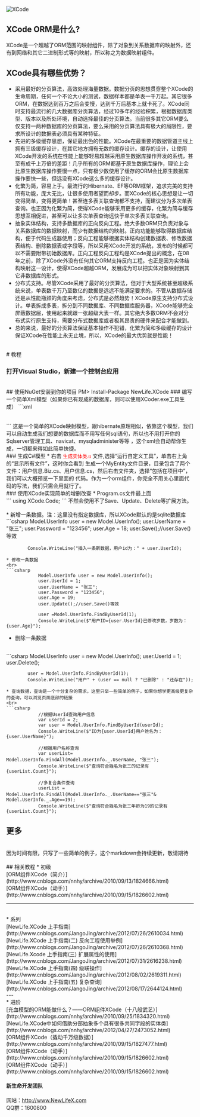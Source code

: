 ![XCode](http://www.newlifex.com/templates/green/images/logo.png)
## XCode ORM是什么?
XCode是一个超越了ORM范围的映射组件，除了对象到关系数据库的映射外，还有到网络和其它二进制形式等的映射，所以称之为数据映射组件。

## XCode具有哪些优势？

* 采用最好的分页算法，高效处理海量数据。数据分页的思想贯穿整个XCode的生命周期，任何一个不论大小的测试，数据样本都是单表一千万起。其它很多ORM，在数据达到百万之后会变慢，达到千万后基本上就卡死了。XCode同时支持最流行的几大数据库分页算法，经过10多年的经验积累，根据数据库类型、版本以及所处环境，自动选择最佳的分页算法。当前很多其它ORM要么仅支持一两种数据库的分页算法，要么采用的分页算法具有极大的局限性，要求所设计的数据表必须具有某种特征。
* 先进的多级缓存思想，保证最出色的性能。XCode在最重要的数据管道主线上拥有三级缓存设计，在其它地方拥有无数的缓存设计。缓存的设计，让使用XCode开发的系统在性能上能够轻易超越采用原生数据库操作开发的系统，甚至有成千上万倍的差距！几乎所有的ORM都基于原生数据库操作，理论上会比原生数据库操作要慢一点，只有极少数使用了缓存的ORM会比原生数据库操作要快一些，但远没有XCode这么多的缓存设计。
* 化繁为简，容易上手。最流行的Hibernate、EF等ORM框架，追求完美的支持所有功能，庞大无比，让很多使用者望而却步。而XCode的核心思想是让一切变得简单，变得更简单！甚至连多表关联查询都不支持，而建议分为多次单表查询。也正因为化繁为简，使得XCode能够采用更多的缓存，化繁为简与缓存思想互相促进，甚至可以让多次单表查询远快于单次多表关联查询。
* 抽象实体结构，支持多数据库的正向反向工程。绝大多数ORM只负责对象与关系数据库的数据映射，而少有数据结构的映射。正向功能能够取得数据库结构，便于代码生成器使用；反向工程能够根据实体结构创建数据表、修改数据表结构、删除数据表或字段等，所以采用XCode开发的系统，发布的时候都可以不需要附带初始数据库。正向工程反向工程均是XCode提出的概念，在08年之前，除了XCode外没有任何其它ORM支持反向工程。也正是因为实体结构映射这一设计，使得XCode超越ORM，发展成为可以把实体对象映射到其它非数据库的形式。
* 分布式支持。尽管XCode采用了最好的分页算法，但对于大型系统甚至超级系统来说，单表数千万乃至数亿的数据是远远不能满足要求的。不管从数据存储还是从性能瓶颈的角度来考虑，分布式是必然趋势！XCode原生支持分布式设计。单表拆成多表，拆分到不同数据库、不同数据库服务器，XCode能够完全屏蔽数据层，使用起来就跟一张超级大表一样。其它绝大多数ORM不会对分布式实行原生支持，需要分布式数据库或者极其昂贵的硬件来配合才能做到。
* 总的来说，最好的分页算法保证基本操作不犯错，化繁为简和多级缓存的设计保证XCode在性能上永无止境，所以，XCode的最大优势就是性能！

<br/>
# 教程

### 打开Visual Studio，新建一个控制台应用
<br/>
## 使用NuGet安装到你的项目
PM> Install-Package NewLife.XCode
### 编写一个简单Xml模型（如果你已有现成的数据库，则可以使用XCoder.exe工具生成）
```xml
<?xml version="1.0" encoding="utf-8"?>
<Tables Version="9.6.6644.19804" Output="MyEntity" NameSpace="Model" BaseClass="Entity" ConnName="DB">
  <Table Name="UserInfo" Description="用户信息">
    <Columns>
      <Column Name="UserId" DataType="Int32" Identity="True" PrimaryKey="True" Description="会员id" />
      <Column Name="UserName" DataType="String" Nullable="False" Description="会员名称" />
      <Column Name="Password" DataType="String" Nullable="False" Description="会员密码" />
      <Column Name="Age" DataType="Int32" Description="会员年龄" />
    </Columns>
  </Table>
</Tables>
```
这是一个简单的XCode映射模型，跟hibernate原理相似，依靠这个模型，我们可以自动生成我们想要的数据库而不用写任何sql语句，所以也不用打开你的Sqlserver管理工具、navicat、mysqladminister等等
，这个xml会自动帮你生成，一切都来得如此简单快捷。

<br>
### 生成C#模型
* 右击 <font face="微软雅黑" color="red" size="2">生成实体类.tt</font> 文件,选择“运行自定义工具”，单击右上角的“显示所有文件”，这时你会看到
生成一个MyEntity文件目录，目录包含了两个文件：用户信息.Biz.cs、用户信息.cs，然后右击文件夹，选择“包括在项目中”，我们可以大概预览一下里面的
代码。作为一个orm组件，你完全不用关心里面代码的写法，我们只需会用就行了。

<br>
### 使用XCode实现简单的增删改查
* Program.cs文件最上面
<br>
```
using XCode.Code;
```
不然会使用不了Save、Update、Delete等扩展方法。
<br>
<br>
* 新增一条数据。注：这里没有指定数据库，所以XCode默认的是sqlite数据库
<br>
```csharp
            Model.UserInfo user = new Model.UserInfo();
            user.UserName = "张三";
            user.Password = "123456";
            user.Age = 18;
            user.Save();//user.Save()等效

            Console.WriteLine("插入一条新数据，用户id为：" + user.UserId);
```
* 修改一条数据
<br>
```csharp
            Model.UserInfo user = new Model.UserInfo();
            user.UserId = 1;
            user.UserName = "张三";
            user.Password = "123456";
            user.Age = 19;
            user.Update();//user.Save()等效

            user =Model.UserInfo.FindByUserId(1);
            Console.WriteLine($"用户ID={user.UserId}已修改岁数，岁数为：{user.Age}");
```
* 删除一条数据
<br>
```csharp
            Model.UserInfo user = new Model.UserInfo();
            user.UserId = 1;
            user.Delete();

            user = Model.UserInfo.FindByUserId(1);
            Console.WriteLine("用户" + (user == null ? "已删除" : "还存在"));
```
* 查询数据，查询是一个十分复杂的需求，这里只举一些简单的例子，如果你想学更高级更复杂的查询，可以浏览页面底部的链接
<br>
```csharp
            //根据UserId查询用户信息
            var userId = 2;
            var user = Model.UserInfo.FindByUserId(userId);
            Console.WriteLine($"ID为{user.UserId}用户姓名为：{user.UserName}");

            //根据用户名称查询
            var userList= Model.UserInfo.FindAll(Model.UserInfo._.UserName, "张三");
            Console.WriteLine($"查询符合姓名为张三的记录有{userList.Count}");

            //多复合条件查询
            userList = Model.UserInfo.FindAll(Model.UserInfo._.UserName=="张三"& Model.UserInfo._.Age==19);
            Console.WriteLine($"查询符合姓名为张三年龄为19的记录有{userList.Count}");

```

## 更多
<br>
因为时间有限，只写了一些简单的例子，这个markdown会持续更新，敬请期待

<br>
<br>
## 相关教程
* 初级
<br>
[ORM组件XCode（简介）](http://www.cnblogs.com/nnhy/archive/2010/09/13/1824666.html)
<br>
[ORM组件XCode（动手）](http://www.cnblogs.com/nnhy/archive/2010/09/15/1826602.html)
<br>

---
<br>
* 系列
 <br>
[NewLife.XCode 上手指南](http://www.cnblogs.com/JangoJing/archive/2012/07/26/2610034.html)
<br>
[NewLife.XCode 上手指南(二) 反向工程使用举例](http://www.cnblogs.com/JangoJing/archive/2012/07/26/2610368.html)
<br>
[NewLife.Xcode 上手指南(三) 扩展属性的使用](http://www.cnblogs.com/JangoJing/archive/2012/07/31/2616238.html)
<br>
[NewLife.XCode 上手指南(四) 级联操作](http://www.cnblogs.com/JangoJing/archive/2012/08/02/2619311.html)
<br>
[NewLife.XCode 上手指南(五) 复杂查询](http://www.cnblogs.com/JangoJing/archive/2012/08/17/2644124.html)
<br>
---
<br>
* 进阶
<br>
[充血模型的ORM能做什么？——ORM组件XCode（十八般武艺）](http://www.cnblogs.com/nnhy/archive/2010/09/25/1834320.html)
<br>
[NewLife.XCode中如何借助分部抽象多个具有很多共同字段的实体类](http://www.cnblogs.com/nnhy/archive/2012/04/27/2473052.html)
<br>
[ORM组件XCode（撬动千万级数据）](http://www.cnblogs.com/nnhy/archive/2010/09/15/1827477.html)
<br>
[ORM组件XCode（动手）](http://www.cnblogs.com/nnhy/archive/2010/09/15/1826602.html)
<br>
[ORM组件XCode（动手）](http://www.cnblogs.com/nnhy/archive/2010/09/15/1826602.html)
<br>

 
#### 新生命开发团队  
网站：http://www.NewLifeX.com  
QQ群：1600800

